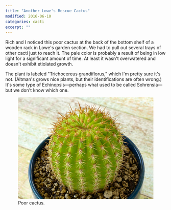 ```yaml
---
title: "Another Lowe's Rescue Cactus"
modified: 2016-06-10
categories: cacti
excerpt: ""
---
```


Rich and I noticed this poor cactus at the back of the bottom shelf of a wooden rack in Lowe's garden section. We had to pull out several trays of other cacti just to reach it.  The pale color is probably a result of being in low light for a significant amount of time. At least it wasn't overwatered and doesn't exhibit etiolated growth. 

The plant is labeled "Trichocereus grandiflorus," which I'm pretty sure it's not. (Altman's grows nice plants, but their identifications are often wrong.) It's some type of Echinopsis—perhaps what used to be called Sohrensia—but we don't know which one. 

<figure>
  <a href="../../images/P1060422cl.jpg" title="Poor cactus"><img src="../../images/P1060422b.jpg" title="Poor cactus"></a>
  <figcaption>Poor cactus.</figcaption>
</figure>
